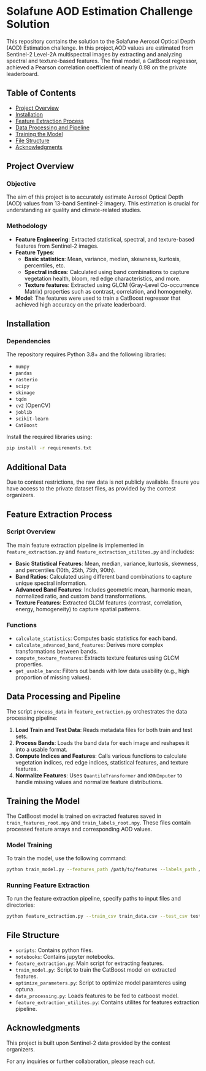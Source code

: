 # Solafune AOD Estimation Challenge Solution

This repository contains the solution to the Solafune Aerosol Optical Depth (AOD) Estimation challenge.
In this project,AOD values are estimated from Sentinel-2 Level-2A multispectral images by extracting and analyzing spectral and texture-based features.
The final model, a CatBoost regressor, achieved a Pearson correlation coefficient of nearly 0.98 on the private leaderboard.

## Table of Contents

- [Project Overview](#project-overview)
- [Installation](#installation)
- [Feature Extraction Process](#feature-extraction-process)
- [Data Processing and Pipeline](#data-processing-and-pipeline)
- [Training the Model](#training-the-model)
- [File Structure](#file-structure)
- [Acknowledgments](#acknowledgments)

## Project Overview

### Objective

The aim of this project is to accurately estimate Aerosol Optical Depth (AOD) values from 13-band Sentinel-2 imagery.
This estimation is crucial for understanding air quality and climate-related studies.

### Methodology

- **Feature Engineering**: Extracted statistical, spectral, and texture-based features from Sentinel-2 images.
- **Feature Types**:
  - **Basic statistics**: Mean, variance, median, skewness, kurtosis, percentiles, etc.
  - **Spectral indices**: Calculated using band combinations to capture vegetation health, bloom, red edge characteristics, and more.
  - **Texture features**: Extracted using GLCM (Gray-Level Co-occurrence Matrix) properties such as contrast, correlation, and homogeneity.
- **Model**: The features were used to train a CatBoost regressor that achieved high accuracy on the private leaderboard.

## Installation

### Dependencies

The repository requires Python 3.8+ and the following libraries:

- `numpy`
- `pandas`
- `rasterio`
- `scipy`
- `skimage`
- `tqdm`
- `cv2` (OpenCV)
- `joblib`
- `scikit-learn`
- `CatBoost`

Install the required libraries using:

```bash
pip install -r requirements.txt
```
## Additional Data

Due to contest restrictions, the raw data is not publicly available. Ensure you have access to the private dataset files, as provided by the contest organizers.

## Feature Extraction Process

### Script Overview

The main feature extraction pipeline is implemented in `feature_extraction.py` and `feature_extraction_utilites.py` and includes:

- **Basic Statistical Features**: Mean, median, variance, kurtosis, skewness, and percentiles (10th, 25th, 75th, 90th).
- **Band Ratios**: Calculated using different band combinations to capture unique spectral information.
- **Advanced Band Features**: Includes geometric mean, harmonic mean, normalized ratio, and custom band transformations.
- **Texture Features**: Extracted GLCM features (contrast, correlation, energy, homogeneity) to capture spatial patterns.

### Functions

- `calculate_statistics`: Computes basic statistics for each band.
- `calculate_advanced_band_features`: Derives more complex transformations between bands.
- `compute_texture_features`: Extracts texture features using GLCM properties.
- `get_usable_bands`: Filters out bands with low data usability (e.g., high proportion of missing values).

## Data Processing and Pipeline

The script `process_data` in `feature_extraction.py` orchestrates the data processing pipeline:

1. **Load Train and Test Data**: Reads metadata files for both train and test sets.
2. **Process Bands**: Loads the band data for each image and reshapes it into a usable format.
3. **Compute Indices and Features**: Calls various functions to calculate vegetation indices, red edge indices, statistical features, and texture features.
4. **Normalize Features**: Uses `QuantileTransformer` and `KNNImputer` to handle missing values and normalize feature distributions.

## Training the Model

The CatBoost model is trained on extracted features saved in `train_features_root.npy` and `train_labels_root.npy`. These files contain processed feature arrays and corresponding AOD values.

### Model Training

To train the model, use the following command:

```bash
python train_model.py --features_path /path/to/features --labels_path /path/to/labels
```

### Running Feature Extraction

To run the feature extraction pipeline, specify paths to input files and directories:

```bash
python feature_extraction.py --train_csv train_data.csv --test_csv test_data.csv --output_dir ./output --bands_dir /path/to/bands
```
## File Structure
- `scripts`: Contains python files.
- `notebooks`: Contains jupyter notebooks.
- `feature_extraction.py`: Main script for extracting features.
- `train_model.py`: Script to train the CatBoost model on extracted features.
- `optimize_parameters.py`: Script to optimize model paramteres using optuna.
- `data_processing.py`: Loads features to be fed to catboost model.
- `feature_extraction_utilites.py`: Contains utilites for features extraction pipeline.

## Acknowledgments

This project is built upon Sentinel-2 data provided by the contest organizers.

For any inquiries or further collaboration, please reach out.
